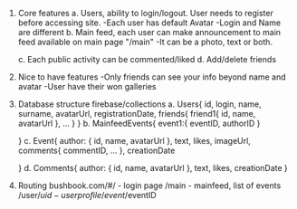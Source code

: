 1. Core features
    a. Users, ability to login/logout. User needs to register before accessing site.
        -Each user has default Avatar
        -Login and Name are different
    b. Main feed, each user can make announcement to main feed available on main page "/main"
        -It can be a photo, text or both.

    c. Each public activity can be commented/liked
    d. Add/delete friends

2. Nice to have features
    -Only friends can see your info beyond name and avatar
    -User have their won galleries


3. Database structure firebase/collections
    a. Users{
        id,
        login,
        name,
        surname,
        avatarUrl,
        registrationDate,
        friends{
            friend1{
                id,
                name,
                avatarUrl
            },
            ...
        }
    }
    b. MainfeedEvents{
        event1:{
            eventID,
            authorID
        }

    }
    c. Event{
        author: {
                id,
                name,
                avatarUrl
        },
        text,
        likes,
        imageUrl,
        comments{
            commentID,
            ...
        },
        creationDate


    }
    d. Comments{
        author: {
                id,
                name,
                avatarUrl
        },
        text,
        likes,
        creationDate
    }

4. Routing
bushbook.com/#/ - login page
/main - mainfeed, list of events
/user/$uid - user profile
/event/$eventID


